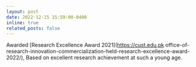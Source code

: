 ```yaml
---
layout: post
date: 2022-12-15 15:59:00-0400
inline: true
related_posts: false
---
```


Awarded [Research Excellence Award 2021](https://cust.edu.pk office-of-research-innovation-commercialization-held-research-excellence-award-2022/), Based on excellent research achievement at such a young age.